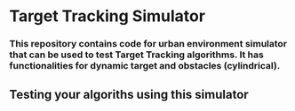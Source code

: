 # Target Tracking Simulator

### This repository contains code for urban environment simulator that can be used to test Target Tracking algorithms. It has functionalities for dynamic target and obstacles (cylindrical).

## Testing your algoriths using this simulator
